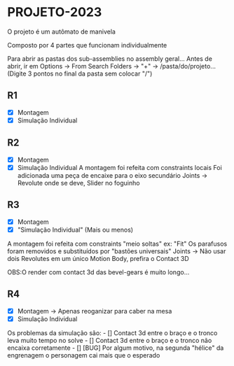 # PROJETO-2023
O projeto é um autômato de manivela

Composto por 4 partes que funcionam individualmente

Para abrir as pastas dos sub-assemblies no assembly geral...
Antes de abrir, ir em Options -> From Search Folders -> "+" -> /pasta/do/projeto...
(Digite 3 pontos no final da pasta sem colocar "/")

## R1

- [X] Montagem 
- [X] Simulação Individual

## R2 
- [X] Montagem
- [X] Simulação Individual
A montagem foi refeita com constraints locais
Foi adicionada uma peça de encaixe para o eixo secundário
Joints -> Revolute onde se deve, Slider no foguinho

## R3
- [X] Montagem
- [X] "Simulação Individual" (Mais ou menos)

A montagem foi refeita com constraints "meio soltas" ex: "Fit"
Os parafusos foram removidos e substituídos por "bastões universais"
Joints -> Não usar dois Revolutes em um único Motion Body, prefira o Contact 3D

OBS:O render com contact 3d das bevel-gears é muito longo...
## R4 
- [X] Montagem -> Apenas reoganizar para caber na mesa
- [X] Simulação Individual

Os problemas da simulação são:
	- [] Contact 3d entre o braço e o tronco leva muito tempo no solve
	- [] Contact 3d entre o braço e o tronco não encaixa corretamente
	- [] [BUG] Por algum motivo, na segunda "hélice" da engrenagem o personagem cai mais que o esperado